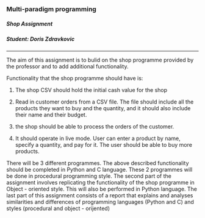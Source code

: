 ### Multi-paradigm programming

##### Shop Assignment

##### Student: Doris Zdravkovic

----------------------------------------------------------


The aim of this assignment is to bulid on the shop programme provided by the professor
and to add additional functionality. 

Functionality that the shop programme should have is:

1. The shop CSV should hold the initial cash value for the shop

2. Read in customer orders from a CSV file. The file should include all the products
they want to buy and the quantity, and it should also include their name and their budget.

3. the shop should be able to process the orders of the customer.

4. It should operate in live mode. User can enter a product by name, specify a quantity,
and pay for it. The user should be able to buy more products.



There will be 3 different programmes. The above described functionality should be completed
in Python and C language. These 2 programmes will be done in procedural programming style.
The second part of the assignment involves replicating the functionality of the shop
programme in Object - oriented style. This will also be performed in Python language. 
The last part of this assignment consists of a report that explains and analyses similarities and
differences of programming languages (Python and C) and styles (procedural and object - orijented)


